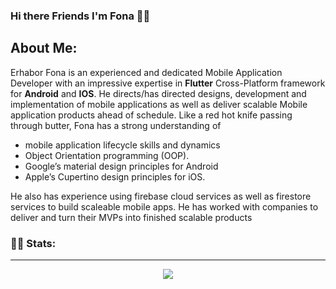 ### Hi there Friends I'm Fona 👋🏾 
   ## About Me:
 Erhabor Fona is an experienced and dedicated Mobile Application Developer with an impressive expertise in **Flutter**
Cross-Platform framework for **Android** and **IOS**. He directs/has directed designs, development and implementation of
mobile applications as well as deliver scalable Mobile application products ahead of schedule. Like a red hot knife passing through butter, Fona has a strong 
understanding of
* mobile application lifecycle skills and dynamics
*  Object Orientation programming (OOP).
*  Google’s material design principles for Android
*  Apple’s Cupertino design principles for iOS.

He also has experience using firebase cloud services as well as firestore services to build scaleable mobile apps.
He has worked with companies to deliver and turn their MVPs into finished scalable products 


### ✌🏾 Stats:
<hr>
<p align="center">
  <a href="https://git.io/streak-stats"><img src="https://streak-stats.demolab.com?user=Erhabor-Fona"/></a>
</p>


<!--
**Erhabor-Fona/Erhabor-Fona** is a ✨ _special_ ✨ repository because its `README.md` (this file) appears on your GitHub profile.

Here are some ideas to get you started:

- 🔭 I’m currently working on ...
- 🌱 I’m currently learning ...
- 👯 I’m looking to collaborate on ...
- 🤔 I’m looking for help with ...
- 💬 Ask me about ...
- 📫 How to reach me: ...
- 😄 Pronouns: ...
- ⚡ Fun fact: ...
-->
